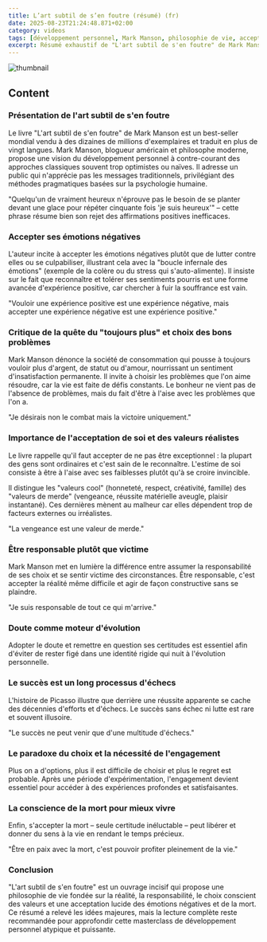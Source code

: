 ```yaml
---
title: L’art subtil de s’en foutre (résumé) (fr)
date: 2025-08-23T21:24:48.871+02:00
category: videos
tags: [développement personnel, Mark Manson, philosophie de vie, acceptation, responsabilité, valeurs, succès, engagement, émotions, bonheur]
excerpt: Résumé exhaustif de "L'art subtil de s'en foutre" de Mark Manson : une philosophie réaliste du bonheur fondée sur l'acceptation, la responsabilité et le choix des priorités.
---
```


![thumbnail](https://i.ytimg.com/vi/koZ17wahohA/maxresdefault.jpg)
[]()

<!--- My thoughts -->

## Content

### Présentation de l'art subtil de s'en foutre
Le livre "L'art subtil de s'en foutre" de Mark Manson est un best-seller mondial vendu à des dizaines de millions d'exemplaires et traduit en plus de vingt langues. Mark Manson, blogueur américain et philosophe moderne, propose une vision du développement personnel à contre-courant des approches classiques souvent trop optimistes ou naïves. Il adresse un public qui n'apprécie pas les messages traditionnels, privilégiant des méthodes pragmatiques basées sur la psychologie humaine.

"Quelqu'un de vraiment heureux n'éprouve pas le besoin de se planter devant une glace pour répéter cinquante fois 'je suis heureux'" – cette phrase résume bien son rejet des affirmations positives inefficaces.

### Accepter ses émotions négatives
L'auteur incite à accepter les émotions négatives plutôt que de lutter contre elles ou se culpabiliser, illustrant cela avec la "boucle infernale des émotions" (exemple de la colère ou du stress qui s'auto-alimente). Il insiste sur le fait que reconnaître et tolérer ses sentiments pourris est une forme avancée d'expérience positive, car chercher à fuir la souffrance est vain.

"Vouloir une expérience positive est une expérience négative, mais accepter une expérience négative est une expérience positive."

### Critique de la quête du "toujours plus" et choix des bons problèmes
Mark Manson dénonce la société de consommation qui pousse à toujours vouloir plus d'argent, de statut ou d'amour, nourrissant un sentiment d'insatisfaction permanente. Il invite à choisir les problèmes que l'on aime résoudre, car la vie est faite de défis constants. Le bonheur ne vient pas de l'absence de problèmes, mais du fait d'être à l'aise avec les problèmes que l'on a.

"Je désirais non le combat mais la victoire uniquement."

### Importance de l'acceptation de soi et des valeurs réalistes
Le livre rappelle qu'il faut accepter de ne pas être exceptionnel : la plupart des gens sont ordinaires et c'est sain de le reconnaître. L'estime de soi consiste à être à l'aise avec ses faiblesses plutôt qu'à se croire invincible.

Il distingue les "valeurs cool" (honneteté, respect, créativité, famille) des "valeurs de merde" (vengeance, réussite matérielle aveugle, plaisir instantané). Ces dernières mènent au malheur car elles dépendent trop de facteurs externes ou irréalistes.

"La vengeance est une valeur de merde."

### Être responsable plutôt que victime
Mark Manson met en lumière la différence entre assumer la responsabilité de ses choix et se sentir victime des circonstances. Être responsable, c'est accepter la réalité même difficile et agir de façon constructive sans se plaindre.

"Je suis responsable de tout ce qui m'arrive."

### Doute comme moteur d'évolution
Adopter le doute et remettre en question ses certitudes est essentiel afin d'éviter de rester figé dans une identité rigide qui nuit à l'évolution personnelle.

### Le succès est un long processus d'échecs
L'histoire de Picasso illustre que derrière une réussite apparente se cache des décennies d'efforts et d'échecs. Le succès sans échec ni lutte est rare et souvent illusoire.

"Le succès ne peut venir que d'une multitude d'échecs."

### Le paradoxe du choix et la nécessité de l'engagement
Plus on a d'options, plus il est difficile de choisir et plus le regret est probable. Après une période d'expérimentation, l'engagement devient essentiel pour accéder à des expériences profondes et satisfaisantes.

### La conscience de la mort pour mieux vivre
Enfin, s'accepter la mort – seule certitude inéluctable – peut libérer et donner du sens à la vie en rendant le temps précieux.

"Être en paix avec la mort, c'est pouvoir profiter pleinement de la vie."

### Conclusion
"L'art subtil de s'en foutre" est un ouvrage incisif qui propose une philosophie de vie fondée sur la réalité, la responsabilité, le choix conscient des valeurs et une acceptation lucide des émotions négatives et de la mort. Ce résumé a relevé les idées majeures, mais la lecture complète reste recommandée pour approfondir cette masterclass de développement personnel atypique et puissante.
